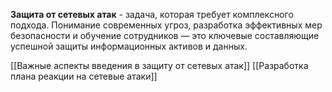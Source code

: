 **Защита от сетевых атак** - задача, которая требует комплексного подхода. Понимание современных угроз, разработка эффективных мер безопасности и обучение сотрудников — это ключевые составляющие успешной защиты информационных активов и данных.

[[Важные аспекты введения в защиту от сетевых атак]]
[[Разработка плана реакции на сетевые атаки]]
